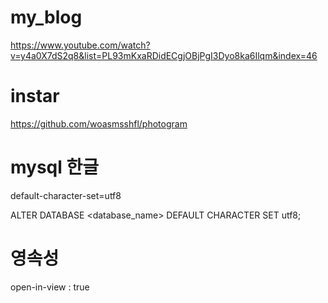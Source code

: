 # my_blog
https://www.youtube.com/watch?v=y4a0X7dS2q8&list=PL93mKxaRDidECgjOBjPgI3Dyo8ka6Ilqm&index=46

# instar
https://github.com/woasmsshfl/photogram


# mysql 한글
default-character-set=utf8

ALTER DATABASE <database_name> DEFAULT CHARACTER SET utf8;


# 영속성
open-in-view : true
